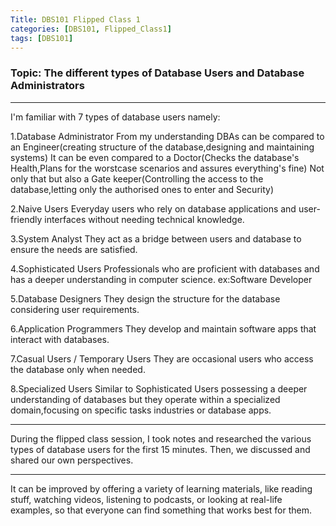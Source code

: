 ```yaml
---
Title: DBS101 Flipped Class 1
categories: [DBS101, Flipped_Class1]
tags: [DBS101]
---
```


### Topic: The different types of Database Users and Database Administrators
----

I'm familiar with 7 types of database users namely:

1.Database Administrator
From my understanding DBAs can be compared to an Engineer(creating structure of the database,designing and maintaining systems)
It can be even compared to a Doctor(Checks the database's Health,Plans for the worstcase scenarios and assures everything's fine)
Not only that but also a Gate keeper(Controlling the access to the database,letting only the authorised ones to enter and Security)

2.Naive Users
Everyday users who rely on database applications and user-friendly interfaces without needing technical knowledge.

3.System Analyst
They act as a bridge between users and database to ensure the needs are satisfied.

4.Sophisticated Users
Professionals who are proficient with databases and has a deeper understanding in computer science.
ex:Software Developer

5.Database Designers
They design the structure for the database considering user requirements.

6.Application Programmers
They develop and maintain software apps that interact with databases.

7.Casual Users / Temporary Users
They are occasional users who access the database only when needed.

8.Specialized Users
Similar to Sophisticated Users possessing a deeper understanding of databases but they operate within a specialized domain,focusing on specific tasks industries or database apps.

----
During the flipped class session, I took notes and researched the various types of database users for the first 15 minutes. Then, we discussed and shared our own perspectives.

----
It can be improved by offering a variety of learning materials, like reading stuff, watching videos, listening to podcasts, or looking at real-life examples, so that everyone can find something that works best for them.